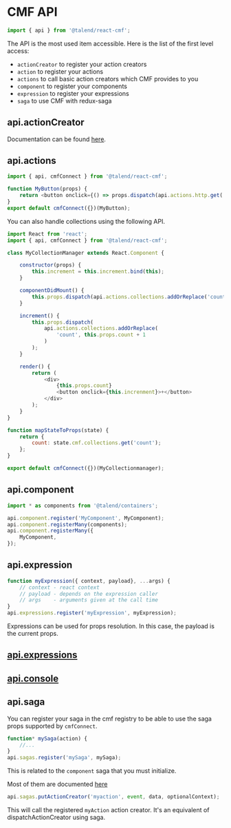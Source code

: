 # CMF API


```javascript
import { api } from '@talend/react-cmf';
```

The API is the most used item accessible.
Here is the list of the first level access:

* `actionCreator` to register your action creators
* `action` to register your actions
* `actions` to call basic action creators which CMF provides to you
* `component` to register your components
* `expression` to register your expressions
* `saga` to use CMF with redux-saga

## api.actionCreator

Documentation can be found [here](actionCreator.md).

## api.actions

```javascript
import { api, cmfConnect } from '@talend/react-cmf';

function MyButton(props) {
    return <button onclick={() => props.dispatch(api.actions.http.get('/foo/bar'))}>Get</button>;
}
export default cmfConnect({})(MyButton);
```

You can also handle collections using the following API.

```javascript
import React from 'react';
import { api, cmfConnect } from '@talend/react-cmf';

class MyCollectionManager extends React.Component {

    constructor(props) {
        this.increment = this.increment.bind(this);
    }

    componentDidMount() {
        this.props.dispatch(api.actions.collections.addOrReplace('count', 0));
    }

    increment() {
        this.props.dispatch(
            api.actions.collections.addOrReplace(
                'count', this.props.count + 1
            )
        );
    }

    render() {
        return (
            <div>
                {this.props.count}
                <button onclick={this.increnment}>+</button>
            </div>
        );
    }
}

function mapStateToProps(state) {
    return {
        count: state.cmf.collections.get('count');
    };
}

export default cmfConnect({})(MyCollectionmanager);
```


## api.component

```javascript
import * as components from '@talend/containers';

api.component.register('MyComponent', MyComponent);
api.component.registerMany(components);
api.component.registerMany({
    MyComponent,
});
```

## api.expression

```javascript
function myExpression({ context, payload}, ...args) {
    // context - react context
    // payload - depends on the expression caller
    // args    - arguments given at the call time
}
api.expressions.register('myExpression', myExpression);
```

Expressions can be used for props resolution.
In this case, the payload is the current props.


## [api.expressions](./expressions/index.md)

## [api.console](./console.md)

## api.saga

You can register your saga in the cmf registry to be able to use the saga props
supported by `cmfConnect`.

```javascript
function* mySaga(action) {
    //...
}
api.sagas.register('mySaga', mySaga);
```

This is related to the `component` saga that you must initialize.

Most of them are documented [here](sagas/index.md)

```javascript
api.sagas.putActionCreator('myaction', event, data, optionalContext);
```

This will call the registered `myAction` action creator.
It's an equivalent of dispatchActionCreator using saga.
